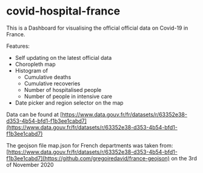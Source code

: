 # covid-hospital-france

This is a Dashboard for visualising the official official data on Covid-19 in France.

Features:
* Self updating on the latest official data
* Choropleth map
* Histogram of
    * Cumulative deaths
    * Cumulative recoveries
    * Number of hospitalised people
    * Number of people in intensive care
* Date picker and region selector on the map

Data can be found at [https://www.data.gouv.fr/fr/datasets/r/63352e38-d353-4b54-bfd1-f1b3ee1cabd7](https://www.data.gouv.fr/fr/datasets/r/63352e38-d353-4b54-bfd1-f1b3ee1cabd7)

The geojson file map.json for French departments was taken from:
[https://www.data.gouv.fr/fr/datasets/r/63352e38-d353-4b54-bfd1-f1b3ee1cabd7](https://github.com/gregoiredavid/france-geojson) on the 3rd of November 2020
